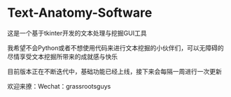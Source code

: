 # Text-Anatomy-Software
这是一个基于tkinter开发的文本处理与挖掘GUI工具  
  
我希望不会Python或者不想使用代码来进行文本挖掘的小伙伴们，可以无障碍的尽情享受文本挖掘所带来的成就感与快乐  
  
目前版本正在不断迭代中，基础功能已经上线，接下来会每隔一周进行一次更新  
  
欢迎来撩：Wechat：grassrootsguys  
